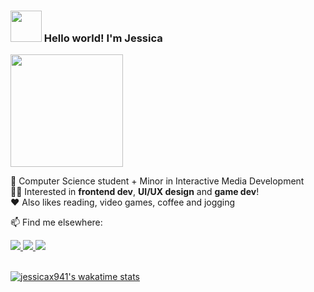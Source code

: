 <h3><img src="https://media.giphy.com/media/mGcNjsfWAjY5AEZNw6/giphy.gif" width="50"/> Hello world! I'm Jessica</h3>
<img src="https://media.giphy.com/media/7NoNw4pMNTvgc/giphy.gif" height="180"/>


📝 Computer Science student + Minor in Interactive Media Development<br>
👩‍💻 Interested in **frontend dev**, **UI/UX design** and **game dev**!<br>
❤️ Also likes reading, video games, coffee and jogging

📫 Find me elsewhere:

<a href="https://www.linkedin.com/in/jessicapsx/">
  <img src="https://img.shields.io/badge/LinkedIn-0077B5?style=for-the-badge&logo=linkedin&logoColor=white" />
</a>
<a href="https://codepen.io/jessicax941">
  <img src="https://img.shields.io/badge/Codepen-242424?style=for-the-badge&logo=codepen&logoColor=white" />
</a>
<a href="https://dribbble.com/jessicax941">
  <img src="https://img.shields.io/badge/Dribbble-EA4C89?style=for-the-badge&logo=dribbble&logoColor=white" />
</a>

<br>
<br>

[![jessicax941's wakatime stats](https://github-readme-stats.vercel.app/api/wakatime?username=jessicax941&layout=compact&custom_title=Last%207%20Days%20Wakatime%20Stats)](https://wakatime.com/@jessicax941)

<!--
**jessicax941/jessicax941** is a ✨ _special_ ✨ repository because its `README.md` (this file) appears on your GitHub profile.

Here are some ideas to get you started:

- 🔭 I’m currently working on ...
- 🌱 I’m currently learning ...
- 👯 I’m looking to collaborate on ...
- 🤔 I’m looking for help with ...
- 💬 Ask me about ...
- 📫 How to reach me: ...
- 😄 Pronouns: ...
- ⚡ Fun fact: ...
-->
